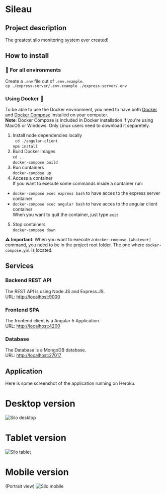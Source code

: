 # Sileau
## Project description
The greatest silo monitoring system ever created!
## How to install
### :pushpin: For all environments
Create a `.env` file out of `.env.example`.  
`cp ./express-server/.env.example ./express-server/.env`
### Using Docker :whale2:
To be able to use the Docker environment, you need to have both [Docker](https://www.docker.com/community-edition) and [Docker Compose](https://docs.docker.com/compose/install/#install-compose) installed on your computer.  
__Note__: Docker Compose is included in Docker installation if you're using MacOS or Windows. Only Linux users need to download it separetely.  
1. Install node dependencies locally  
` cd ./angular-client`  
`npm install`  
2. Build Docker images  
`cd ..`  
`docker-compose build`
3. Run containers  
`docker-compose up`
4. Access a container  
If you want to execute some commands inside a container run:  
 * `docker-compose exec express bash` to have acces to the express server container
 * `docker-compose exec angular bash` to have acces to the angular client container  
  When you want to quit the container, just type `exit`
5. Stop containers  
`docker-compose down`

:warning: **Important**: When you want to execute a `docker-compose [whatever]` command, you need to be in the project root folder. The one where 
`docker-compose.yml` is located.

## Services
### Backend REST API
The REST API is using Node.JS and Express.JS.  
URL: [http://localhost:9000](http://localhost:9000)
### Frontend SPA
The frontend client is a Angular 5 Application.  
URL: [http://localhost:4200](http://localhost:4200)
### Database 
The Database is a MongoDB database.  
URL: [http://localhost:27017](http://localhost:27017)

## Application
Here is some screenshot of the application running on Heroku.
# Desktop version
![Silo desktop](https://github.com/cesar3030/Sileau-IoT/blob/master/doc/screenshot/desktop-app-silo.png)
# Tablet version
![Silo tablet](https://github.com/cesar3030/Sileau-IoT/blob/master/doc/screenshot/tablet-app-silo.png)
# Mobile version
(Portrait view)
![Silo mobile](https://github.com/cesar3030/Sileau-IoT/blob/master/doc/screenshot/mobile-app-silo.png)


